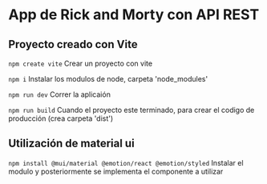 # App de Rick and Morty con API REST 

## Proyecto creado con Vite
`npm create vite`
Crear un proyecto con vite

`npm i`
Instalar los modulos de node, carpeta 'node_modules'

`npm run dev`
Correr la aplicaión

`npm run build`
Cuando el proyecto este terminado, para crear el codigo de producción (crea carpeta 'dist')

## Utilización de material ui
`npm install @mui/material @emotion/react @emotion/styled`
Instalar el modulo y posteriormente se implementa el componente a utilizar